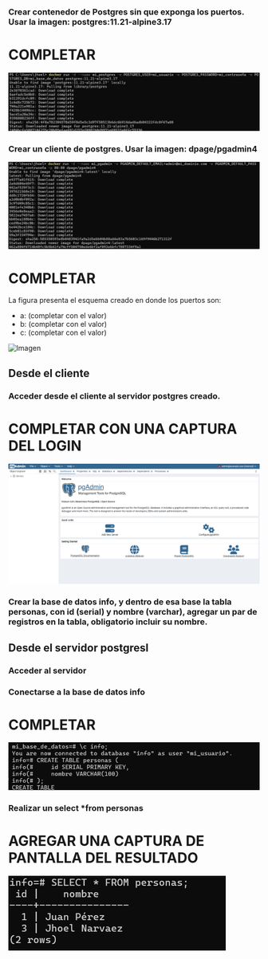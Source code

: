 ### Crear contenedor de Postgres sin que exponga los puertos. Usar la imagen: postgres:11.21-alpine3.17
# COMPLETAR

![Imagen](img/CreacionPostgres.png)

### Crear un cliente de postgres. Usar la imagen: dpage/pgadmin4

![Imagen](img/CreacionCliente.png)

# COMPLETAR

La figura presenta el esquema creado en donde los puertos son:
- a: (completar con el valor)
- b: (completar con el valor)
- c: (completar con el valor)

![Imagen](img/esquema-ejercicio3.PNG)

## Desde el cliente
### Acceder desde el cliente al servidor postgres creado.
# COMPLETAR CON UNA CAPTURA DEL LOGIN

![Imagen](img/loginpsadmin.png)

### Crear la base de datos info, y dentro de esa base la tabla personas, con id (serial) y nombre (varchar), agregar un par de registros en la tabla, obligatorio incluir su nombre.

## Desde el servidor postgresl
### Acceder al servidor
### Conectarse a la base de datos info
# COMPLETAR

![Imagen](img//ConectarsealabasededatosINFO.png)

### Realizar un select *from personas
# AGREGAR UNA CAPTURA DE PANTALLA DEL RESULTADO

![Imagen](img/ResultadoTablapersonas.png)
